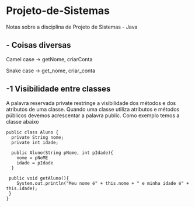 # Projeto-de-Sistemas
Notas sobre a disciplina de Projeto de Sistemas - Java

## - Coisas diversas
Camel case -> getNome, criarConta

Snake case -> get_nome, criar_conta

## -1 Visibilidade entre classes

A palavra reservada private restringe a visibilidade dos métodos e dos atributos de uma classe. Quando uma classe utiliza atributos e métodos públicos devemos acrescentar a palavra public. Como exemplo temos a classe abaixo


```
public class Aluno {
  private String nome;
  private int idade;
  
  public Aluno(String pNome, int pIdade){
    nome = pNoME
    idade = pIdade
  }
  
 public void getAluno(){
    System.out.println("Meu nome é" + this.nome + " e minha idade é" + this.idade);
 }
}

```
 
